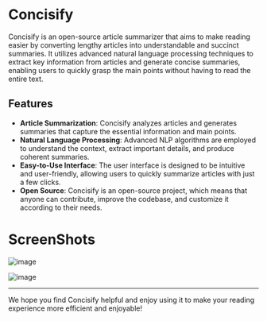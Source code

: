 # Concisify

Concisify is an open-source article summarizer that aims to make reading easier by converting lengthy articles into understandable and succinct summaries. It utilizes advanced natural language processing techniques to extract key information from articles and generate concise summaries, enabling users to quickly grasp the main points without having to read the entire text.

## Features

- **Article Summarization**: Concisify analyzes articles and generates summaries that capture the essential information and main points.
- **Natural Language Processing**: Advanced NLP algorithms are employed to understand the context, extract important details, and produce coherent summaries.
- **Easy-to-Use Interface**: The user interface is designed to be intuitive and user-friendly, allowing users to quickly summarize articles with just a few clicks.
- **Open Source**: Concisify is an open-source project, which means that anyone can contribute, improve the codebase, and customize it according to their needs.

# ScreenShots
![image](https://github.com/prashantexe/Concisify/assets/111880621/28be835d-8eb6-42a3-8a56-526c0290e1e1)

![image](https://github.com/prashantexe/Concisify/assets/111880621/be48b962-4788-4365-bc4d-bfe64a8d8c2c)

---

We hope you find Concisify helpful and enjoy using it to make your reading experience more efficient and enjoyable!
